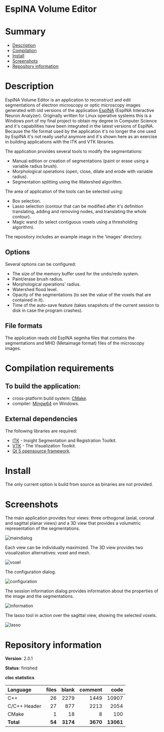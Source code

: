 EspINA Volume Editor
====================

# Summary
- [Description](#description)
- [Compilation](#compilation-requirements)
- [Install](#install)
- [Screenshots](#screenshots)
- [Repository information](#repository-information)

# Description
EspINA Volume Editor is an application to reconstruct and edit segmentations of electron microscopy or optic microscopy images generated with old versions of the application [EspINA](http://cajalbbp.es/espina/) (EspINA Interactive Neuron Analyzer). Originally written for Linux operative systems this is a Windows port of my final project to obtain my degree in Computer Science and it's capabilities have been integrated in the latest versions of EspINA. Because the file format used by the application it's no longer the one used by EspINA it's not really useful anymore and it's shown here as an exercise in building applications with the ITK and VTK libraries. 

The application provides several tools to modify the segmentations: 
* Manual edition or creation of segmentations (paint or erase using a variable radius brush). 
* Morphological operations (open, close, dilate and erode with variable radius).
* Segmentation splitting using the Watershed algorithm. 

The area of application of the tools can be selected using:
* Box selection.
* Lasso selection (contour that can be modified after it's definition translating, adding and removing nodes, and translating the whole contour).
* Magic wand (to select contiguous voxels using a thresholding algorithm).

The repository includes an example image in the 'images' directory. 

## Options
Several options can be configured:
* The size of the memory buffer used for the undo/redo system.
* Paint/erase brush radius.
* Morphological operations' radius. 
* Watershed flood level. 
* Opacity of the segmentations (to see the value of the voxels that are contained in it).
* Time of the auto-save feature (takes snapshots of the current session to disk in case the program crashes). 

## File formats
The application reads old EspINA segmha files that contains the segmentations and MHD (Metaimage format) files of the microscopy images. 

# Compilation requirements
## To build the application:
* cross-platform build system: [CMake](http://www.cmake.org/cmake/resources/software.html).
* compiler: [Mingw64](http://sourceforge.net/projects/mingw-w64/) on Windows.

## External dependencies
The following libraries are required:
* [ITK](https://itk.org/) - Insight Segmentation and Registration Toolkit.
* [VTK](http://www.vtk.org/) - The Visualization Toolkit.
* [Qt 5 opensource framework](http://www.qt.io/).

# Install
The only current option is build from source as binaries are not provided. 

# Screenshots

The main application provides four views: three orthogonal (axial, coronal and sagittal planar views) and a 3D view that provides a volumetric representation of the segmentations. 

![maindialog](https://cloud.githubusercontent.com/assets/12167134/16097616/fbe7b6ba-334e-11e6-9867-a021ba855ae0.jpg)

Each view can be individually maximized. The 3D view provides two visualization alternatives: voxel and mesh. 

![voxel](https://cloud.githubusercontent.com/assets/12167134/16097617/fc487798-334e-11e6-8236-fba813b3cb50.jpg)

The configuration dialog.

![configuration](https://cloud.githubusercontent.com/assets/12167134/16097613/fbaeaca8-334e-11e6-8949-6ddbb2ed932e.jpg)

The session information dialog provides information about the properties of the image and the segmentations. 

![information](https://cloud.githubusercontent.com/assets/12167134/16097614/fbdc2d40-334e-11e6-99d2-075a9e9ab979.jpg)

The lasso tool in action over the sagittal view, showing the selected voxels. 

![lasso](https://cloud.githubusercontent.com/assets/12167134/16097615/fbe50b9a-334e-11e6-9970-dec26e2ffaf4.jpg)

# Repository information

**Version**: 2.0.1

**Status**: finished

**cloc statistics**

| Language                     |files          |blank        |comment      |code    |
|:-----------------------------|--------------:|------------:|------------:|-------:|
| C++                          |  26           |  2279       |   1449      | 10907  |
| C/C++ Header                 |  27           |   877       |   2213      |  2054  |
| CMake                        |   1           |   18        |     8       |   100  |
| **Total**                    | **54**        | **3174**    |   **3670**  | **13061** |
